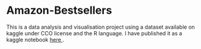 # Amazon-Bestsellers
This is a data analysis and visualisation project using a dataset available on kaggle under CCO license and the R language. I have published it as a kaggle notebook <a href="https://www.kaggle.com/sumedhapoonia/amazon-best-sellers-analysis-and-visualisations"> here </a>.<br>
